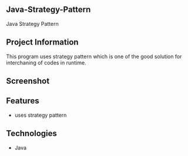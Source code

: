 ## Java-Strategy-Pattern

Java Strategy Pattern

## Project Information

This program uses strategy pattern which is one of the good solution for interchaning of codes in runtime.

## Screenshot



## Features
* uses strategy pattern

## Technologies
* Java
